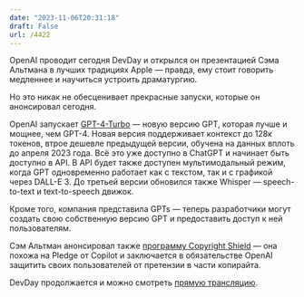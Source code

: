 ```yaml
---
date: "2023-11-06T20:31:18"
draft: False
url: /4422
---
```


OpenAI проводит сегодня DevDay и открылся он презентацией Сэма Альтмана в лучших традициях Apple — правда, ему стоит говорить медленнее и научиться устроить драматургию.

Но это никак не обесценивает прекрасные запуски, которые он анонсировал сегодня.

OpenAI запускает [GPT-4-Turbo](https://techcrunch.com/2023/11/06/openai-launches-gpt-4-turbo-and-launches-fine-tuning-program-for-gpt-4/) — новую версию GPT, которая лучше и мощнее, чем GPT-4. Новая версия поддерживает контекст до 128к токенов, втрое дешевле предыдущей версии, обучена на данных вплоть до апреля 2023 года. Всё это уже доступно в ChatGPT и начинает быть доступно в API. В API будет также доступен мультимодальный режим, когда GPT одновременно работает как с текстом, так и с графикой через DALL-E 3. До третьей версии обновился также Whisper — speech-to-text и text-to-speech движок.

Кроме того, компания представила GPTs — теперь разработчики могут создать свою собственную версию GPT и предоставить доступ к ней пользователям.

Сэм Альтман анонсировал также [программу Copyright Shield](https://techcrunch.com/2023/11/06/openai-promises-to-defend-business-customers-against-copyright-claims/) — она похожа на Pledge от Copilot и заключается в обязательстве OpenAI защитить своих пользователей от претензии в части копирайта.

DevDay продолжается и можно смотреть [прямую трансляцию](https://www.youtube.com/watch?v=U9mJuUkhUzk).
